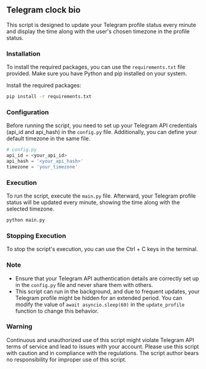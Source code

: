 ## Telegram clock bio

This script is designed to update your Telegram profile status every minute and display the time along with the user's chosen timezone in the profile status.

### Installation

To install the required packages, you can use the `requirements.txt` file provided. Make sure you have Python and pip installed on your system.



Install the required packages:

```bash
pip install -r requirements.txt
```

### Configuration

Before running the script, you need to set up your Telegram API credentials (api_id and api_hash) in the `config.py` file. Additionally, you can define your default timezone in the same file.

```python
# config.py
api_id = <your_api_id>
api_hash = '<your_api_hash>'
timezone = 'your_timezone'
```

### Execution

To run the script, execute the `main.py` file. Afterward, your Telegram profile status will be updated every minute, showing the time along with the selected timezone.

```bash
python main.py
```

### Stopping Execution

To stop the script's execution, you can use the Ctrl + C keys in the terminal.

### Note

- Ensure that your Telegram API authentication details are correctly set up in the `config.py` file and never share them with others.
- This script can run in the background, and due to frequent updates, your Telegram profile might be hidden for an extended period. You can modify the value of `await asyncio.sleep(60)` in the `update_profile` function to change this behavior.

### Warning

Continuous and unauthorized use of this script might violate Telegram API terms of service and lead to issues with your account. Please use this script with caution and in compliance with the regulations. The script author bears no responsibility for improper use of this script.
